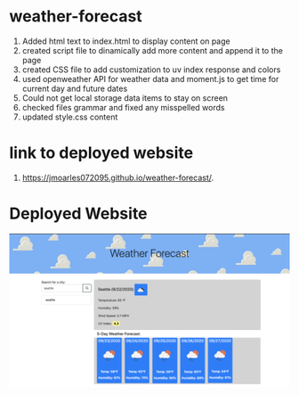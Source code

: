 # weather-forecast
1. Added html text to index.html to display content on page
2. created script file to dinamically add more content and append it to the page
3. created CSS file to add customization to uv index response and colors
4. used openweather API for weather data and moment.js to get time for current day and future dates
5. Could not get local storage data items to stay on screen
6. checked files grammar and fixed any misspelled words
7. updated style.css content


# link to deployed website

1. https://jmoarles072095.github.io/weather-forecast/.

# Deployed Website

<img src="5Day.png" alt="deployed website screenshot">